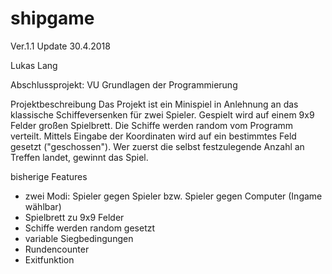 # shipgame

Ver.1.1
Update 30.4.2018

Lukas Lang

Abschlussprojekt: VU Grundlagen der Programmierung

Projektbeschreibung
Das Projekt ist ein Minispiel in Anlehnung an das klassische Schiffeversenken für zwei Spieler. Gespielt wird auf einem 9x9 Felder großen Spielbrett. Die Schiffe werden random vom Programm verteilt. Mittels Eingabe der Koordinaten wird auf ein bestimmtes Feld gesetzt ("geschossen"). Wer zuerst die selbst festzulegende Anzahl an Treffen landet, gewinnt das Spiel. 


bisherige Features
- zwei Modi: Spieler gegen Spieler bzw. Spieler gegen Computer (Ingame wählbar)
- Spielbrett zu 9x9 Felder 
- Schiffe werden random gesetzt
- variable Siegbedingungen
- Rundencounter 
- Exitfunktion

